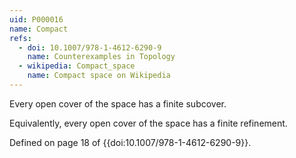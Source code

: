 ```yaml
---
uid: P000016
name: Compact
refs:
  - doi: 10.1007/978-1-4612-6290-9
    name: Counterexamples in Topology
  - wikipedia: Compact_space
    name: Compact space on Wikipedia
---
```


Every open cover of the space has a finite subcover.

Equivalently, every open cover of the space has a finite refinement.

Defined on page 18 of {{doi:10.1007/978-1-4612-6290-9}}.
